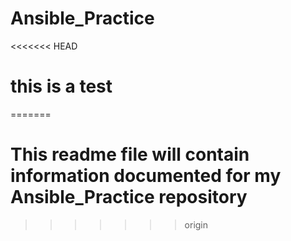 # Ansible_Practice
<<<<<<< HEAD

# this is a test

=======
# This readme file will contain information documented for my Ansible_Practice repository
>>>>>>> origin

